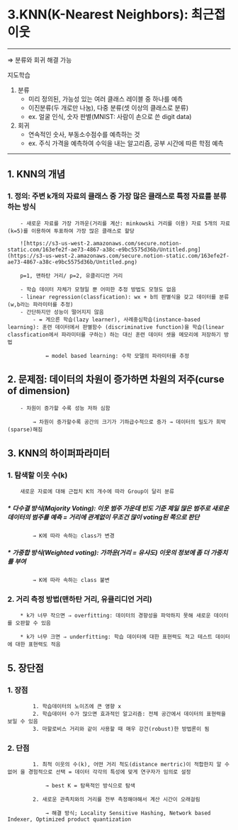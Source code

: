 # 3.KNN(K-Nearest Neighbors): 최근접 이웃
___
⇒ 분류와 회귀 해결 가능

지도학습

1. 분류
    - 미리 정의된, 가능성 있는 여러 클래스 레이블 중 하나를 예측
    - 이진분류(두 개로만 나눔), 다중 분류(셋 이상의 클래스로 분류)
    - ex. 얼굴 인식, 숫자 판별(MNIST: 사람이 손으로 쓴 digit data)
2. 회귀
    - 연속적인 숫사, 부동소수점수를 예측하는 것
    - ex. 주식 가격을 예측하여 수익을 내는 알고리즘, 공부 시간에 따른 학점 예측
___

## 1. KNN의 개념
###    1. 정의: 주변 k개의 자료의 클래스 중 가장 많은 클래스로 특정 자료를 분류하는 방식
        - 새로운 자료를 가장 가까운(거리를 계산: minkowski 거리를 이용) 자료 5개의 자료(k=5)를 이용하여 투표하여 가장 많은 클래스로 할당

        ![https://s3-us-west-2.amazonaws.com/secure.notion-static.com/163efe2f-ae73-4867-a38c-e9bc5575d36b/Untitled.png](https://s3-us-west-2.amazonaws.com/secure.notion-static.com/163efe2f-ae73-4867-a38c-e9bc5575d36b/Untitled.png)

        p=1, 맨하탄 거리/ p=2, 유클리디언 거리

        - 학습 데이터 자체가 모형일 뿐 어떠한 추정 방법도 모형도 없음
        - linear regression(classfication): wx + b의 판별식을 갖고 데이터를 분류 (w,b라는 파라미터를 추정)
        - 간단하지만 성능이 떨어지지 않음
            - = 게으른 학습(lazy learner), 사례중심학습(instance-based learning): 훈련 데이터에서 판별함수 (discriminative function)을 학습(linear classfication에서 파라미터를 구하는) 하는 대신 훈련 데이터 셋을 메모리에 저장하기 방법

                ↔ model based learning: 수학 모델의 파라미터를 추정

##    2. 문제점: 데이터의 차원이 증가하면 차원의 저주(curse of dimension)
        - 차원이 증가할 수록 성능 저하 심함

            → 차원이 증가할수록 공간의 크기가 기하급수적으로 증가 → 데이터의 밀도가 희박(sparse)해짐

##    3. KNN의 하이퍼파라미터

###        1. 탐색할 이웃 수(k)
        새로운 자료에 대해 근접치 K의 개수에 따라 Group이 달리 분류

#####        * 다수결 방식(Majority Voting): 이웃 범주 가운데 빈도 기준 제일 많은 범주로 새로운 데이터의 범주를 예측 = 거리에 관계없이 무조건 많이 voting된 쪽으로 판단

            → K에 따라 속하는 class가 변경

#####        * 가중합 방식(Weighted voting): 가까운(거리 = 유샤도) 이웃의 정보에 좀 더 가중치를 부여

            → K에 따라 속하는 class 불변
            
###        2. 거리 측정 방법(맨하탄 거리, 유클리디언 거리)

        * k가 너무 작으면 ⇒ overfitting: 데이터의 경향성을 파악하지 못해 새로운 데이터를 오판할 수 있음

        * k가 너무 크면 ⇒ underfitting: 학습 데이터에 대한 표현력도 적고 테스트 데이터에 대한 표현력도 적음


##        5. 장단점
###        1. 장점
            1. 학습데이터의 노이즈에 큰 영향 x
            2. 학습데이터 수가 많으면 효과적인 알고리즘: 전체 공간에서 데이터의 표현력을 보일 수 있음
            3. 마할로비스 거리와 같이 사용할 때 매우 강건(robust)한 방법론이 됨
###        2. 단점
            1. 최적 이웃의 수(k), 어떤 거리 척도(distance mertric)이 적합한지 알 수 없어 을 경험적으로 선택 = 데이터 각각의 특성에 맞게 연구자가 임의로 설정

                → best K = 탐욕적인 방식으로 탐색

            2. 새로운 관측치와의 거리를 전부 측정해야해서 계산 시간이 오래걸림

                → 해결 방식; Locality Sensitive Hashing, Network based Indexer, Optimized product quantization
